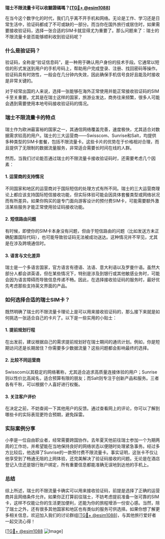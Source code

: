 **瑞士不限流量卡可以收驗證碼嗎？[[TG💪+ @esim1088](https://t.me/s/esim1088)]**

在当今这个数字化的时代，我们几乎离不开手机和网络。无论是工作、学习还是日常生活中，验证码都成了不可或缺的一部分。而当你在国外旅行或居住时，如果需要接收验证码，选择一张合适的SIM卡就显得尤为重要了。那么问题来了：瑞士的不限流量卡是否能够顺利收到验证码呢？

### 什么是验证码？

验证码，全称是“验证信息码”，是一种用于确认用户身份的技术手段。它通常以短信的形式发送到用户的手机号码上，帮助用户完成登录、注册、找回密码等操作。验证码具有时效性，一般会在几分钟内失效，因此确保手机信号良好且能及时接收是非常关键的。

对于经常出国的人来说，选择一张能够在海外正常使用并能正常接收验证码的SIM卡至关重要。尤其是在瑞士这样的国家，旅游业发达，商务往来频繁，很多人可能会遇到需要使用本地号码接收验证码的情况。

### 瑞士不限流量卡的特点

瑞士作为欧洲最富裕的国家之一，其通信网络覆盖完善，速度极快，尤其适合对数据需求较高的用户。瑞士的三大运营商——Swisscom、Sunrise和Salt，均提供多种类型的SIM卡套餐，包括不限流量卡。这些卡片的优势在于价格相对合理，而且提供了无限制的数据流量服务，非常适合需要长时间在线的人群。

然而，当我们讨论能否通过瑞士的不限流量卡接收验证码时，还需要考虑几个因素：

#### 1. **运营商的支持情况**
   不同国家和地区的运营商对于国际短信的处理方式有所不同。瑞士的三大运营商理论上都应该支持国际短信接收功能，但实际体验可能会因具体套餐类型或网络状况而有所差异。如果你购买的是专门面向游客设计的预付费SIM卡，可能需要额外激活某些服务才能正常使用验证码接收功能。

#### 2. **短信路由问题**
   有时候，即使你的SIM卡本身没有问题，但由于短信路由的问题（比如发送方未正确配置国际代码），也可能导致验证码无法被成功送达。这种情况并不罕见，尤其是在涉及跨境通信时。

#### 3. **语言与文化差异**
   瑞士是一个多语言国家，官方语言有德语、法语、意大利语以及罗曼什语。虽然大部分人都会讲英语，但在某些情况下，特别是涉及到银行或其他敏感业务时，可能会因为语言障碍而导致信息传递不畅。因此，在选择接收验证码的服务时，最好优先考虑那些支持英文界面的产品。

### 如何选择合适的瑞士SIM卡？

既然明确了瑞士的不限流量卡理论上是可以用来接收验证码的，那么接下来就是如何挑选一张适合自己的卡片了。以下是一些实用的小贴士：

#### 1. **提前规划行程**
   在出发前，建议根据自己的需求提前规划好在瑞士期间的通讯计划。例如，你是短期访问还是长期居住？你需要多少数据流量？这些问题都会影响最终的选择。

#### 2. **比较不同运营商**
   Swisscom以其稳定的网络著称，尤其适合追求高质量连接体验的用户；Sunrise则以性价比高闻名，适合预算有限的朋友；而Salt则专注于创新产品和服务。三者各有千秋，可以根据个人喜好进行权衡。

#### 3. **关注客户评价**
   在决定之前，不妨查阅一下其他用户的反馈。通过查看网上的评论，你可以了解到哪些卡的实际表现更符合预期，避免踩雷。

### 实际案例分享

小李是一位自由职业者，经常需要跨国协作。去年夏天他前往瑞士参加一个为期两周的工作坊，并希望能在当地保持良好的网络状态以便随时处理紧急事务。经过多方比较后，他选择了Sunrise的一款预付费不限流量卡。事实证明，这张卡不仅让他享受到了畅通无阻的上网体验，还完美解决了验证码接收的问题。无论是在酒店登记入住还是银行账户绑定，所有重要信息都能准确无误地到达他的手机上。

### 总结

综上所述，瑞士的不限流量卡确实可以用来接收验证码，前提是选择了正确的运营商并且网络条件允许。如果你正打算前往瑞士，不妨考虑提前准备一张可靠的SIM卡，这样不仅能让你的生活更加便利，还能为你的旅程增添一份安心感。当然，除了瑞士之外，还有很多其他国家和地区也有类似的服务可供选择。如果你想了解更多相关信息，欢迎加入我们的讨论群组[[TG💪+ @esim1088](https://t.me/s/esim1088)]，与其他旅行爱好者一起交流心得！

[[TG💪+ @esim1088](https://t.me/s/esim1088) ![Image](https://i.postimg.cc/4NQfJmqS/Snipaste-2025-05-13-00-14-12.png)]